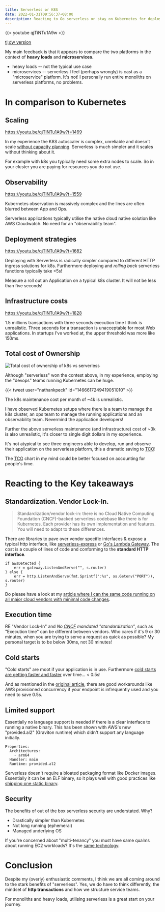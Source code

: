 ```yaml
---
title: Serverless or K8S
date: 2022-01-31T09:56:37+08:00
description: Reacting to Go serverless or stay on Kubernetes for deploying microservices?
---
```


{{< youtube qjTiNTu1A9w >}}

[tl;dw version](https://m.economictimes.com/tech/technology/thoughtworks-xconf-tech-talk-series-serverless-vs-kubernetes-when-deploying-microservices/amp_articleshow/89085544.cms)

My main feedback is that it appears to compare the two platforms in the context
of **heavy loads** and **microservices**.

- heavy loads -- not the typical use case
- microservices -- serverless I feel (perhaps wrongly) is cast as a
  "microservice" platform. It's not! I personally run entire monoliths on
  serverless platforms, no problems.

# In comparison to Kubernetes

## Scaling

https://youtu.be/qjTiNTu1A9w?t=1499

In my experience the K8S autoscaler is complex, unreliable and doesn't scale
[without capacity planning](https://youtu.be/qjTiNTu1A9w?t=1863). Serverless is
much simpler and it scales without thinking about it.

For example with k8s you typically need some extra nodes to scale. So in your
cluster you are paying for resources you do not use.

## Observability

https://youtu.be/qjTiNTu1A9w?t=1559

Kubernetes observation is massively complex and the lines are often blurred between App and Ops.

Serverless applications typically utilise the native cloud native solution
like AWS Cloudwatch. No need for an "observability team".

## Deployment strategies

https://youtu.be/qjTiNTu1A9w?t=1682

Deploying with Serverless is radically simpler compared to different HTTP
ingress solutions for k8s. Furthermore deploying and _rolling back_ serverless
functions typically take <5s!

Measure a roll out an Application on a typical k8s cluster. It will not be less
than five seconds!

## Infrastructure costs

https://youtu.be/qjTiNTu1A9w?t=1828

1.5 millions transactions with three seconds execution time I think is
unrealistic. Three seconds for a transaction is unacceptable for most Web
applications. In startups I've worked at, the upper threshold was more like
150ms.

## Total cost of Ownership

<img src="https://s.natalian.org/2022-01-31/tco.png" alt="Total cost of ownership of k8s vs serverless">

Although "serverless" won the contest above, in my experience, employing the
"devops" teams running Kubernetes can be huge.

{{< tweet user="nathankpeck" id="1466617249419051010" >}}

The k8s maintenance cost per month of ~4k is unrealistic.

I have observed Kubernetes setups where there is a team to manage the k8s
cluster, an ops team to manage the running applications and an observability
team. Nevermind the application developers!

Further the above serverless maintenance (and infrastructure) cost of ~3k is
also unrealistic, it's closer to single digit dollars in my experience.

It's not atypical to see three engineers able to develop, run and observe their
application on the serverless platform, this a dramatic saving to <abbr
title="Total Cost of Ownership">TCO</abbr>!

The <abbr title="Total Cost of Ownership">TCO</abbr> chart in my mind could be
better focused on accounting for people's time.

# Reacting to the Key takeaways

## Standardization. Vendor Lock-In.

> Standardization/vendor lock-in: there is no Cloud Native Computing Foundation
> (CNCF)-backed serverless codebase like there is for Kubernetes. Each provider
> has its own implementation and features. You will need to adapt to these
> differences.

There are libraries to pave over vendor specific interfaces & expose a typical
http interface, like
[serverless-express](https://www.npmjs.com/package/serverless-express) or [Go's
Lambda Gateway](https://github.com/apex/gateway/). The cost is a couple of
lines of code and conforming to the **standard HTTP interface**.

    if awsDetected {
    	err = gateway.ListenAndServe("", s.router)
    } else {
    	err = http.ListenAndServe(fmt.Sprintf(":%s", os.Getenv("PORT")), s.router)
    }

Do please have a look at my [article where I can the same code running on all major cloud vendors with minimal code changes](https://dabase.com/blog/2020/serverless-speed/).

## Execution time

RE "Vendor Lock-In" and _No <abbr title="Cloud Native Computing Foundation">CNCF</abbr> mandated
"standardization"_, such as "Execution time" can be different between vendors. Who
cares if it's 9 or 30 minutes, when you are trying to serve a request as quick
as possible? My personal target is to be below 30ms, not 30 minutes!

## Cold starts

"Cold starts" are moot if your application is in use. Furthermore [cold
starts are getting faster and
faster](https://dabase.com/blog/2021/multi-cloud-serverless/) over time... < 0.5s!

And as mentioned in the [original
article](https://m.economictimes.com/tech/technology/thoughtworks-xconf-tech-talk-series-serverless-vs-kubernetes-when-deploying-microservices/amp_articleshow/89085544.cms),
there are good workarounds like AWS provisioned concurrency if your endpoint is
infrequently used and you need to save 0.5s.

## Limited support

Essentially no language support is needed if there is a clear interface to
running a native binary. This has been shown with AWS's new "provided.al2"
(Graviton runtime) which didn't support any language initially.

    Properties:
      Architectures:
        - arm64
      Handler: main
      Runtime: provided.al2

Serverless doesn't require a bloated packaging format like Docker images.
Essentially it can be an ELF binary, so it plays well with good practices
like [shipping one static binary](https://youtu.be/daPIjh2W1Qw).

## Security

The benefits of out of the box serverless security are understated. Why?

- Drastically simpler than Kubernetes
- Not long running (ephemeral)
- Managed underlying OS

If you're concerned about "multi-tenancy" you must have same qualms about
running EC2 workloads? It's the [same
technology](https://firecracker-microvm.github.io/).

# Conclusion

Despite my (overly) enthusiastic comments, I think we are all coming around to the stark
benefits of "serverless". Yes, we do have to think differently, the mindset of
**http transactions** and how we structure service teams.

For monoliths and heavy loads, utilising serverless is a great start on your
journey.
